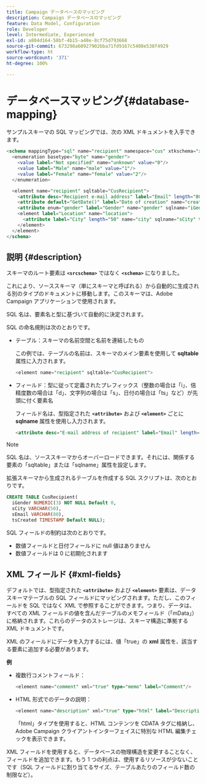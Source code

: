```yaml
---
title: Campaign データベースのマッピング
description: Campaign データベースのマッピング
feature: Data Model, Configuration
role: Developer
level: Intermediate, Experienced
exl-id: a804d164-58bf-4b15-a48e-8cf75d793668
source-git-commit: 673298a60927902bba71fd9167c5408e538f4929
workflow-type: ht
source-wordcount: '371'
ht-degree: 100%

---
```


# データベースマッピング{#database-mapping}

サンプルスキーマの SQL マッピングでは、次の XML ドキュメントを入手できます。

```sql
<schema mappingType="sql" name="recipient" namespace="cus" xtkschema="xtk:schema">
  <enumeration basetype="byte" name="gender">    
    <value label="Not specified" name="unknown" value="0"/>    
    <value label="Male" name="male" value="1"/>    
    <value label="Female" name="female" value="2"/> 
  </enumeration>  

  <element name="recipient" sqltable="CusRecipient">    
    <attribute desc="Recipient e-mail address" label="Email" length="80" name="email" sqlname="sEmail" type="string"/>    
    <attribute default="GetDate()" label="Date of creation" name="created" sqlname="tsCreated" type="datetime"/>    
    <attribute enum="gender" label="Gender" name="gender" sqlname="iGender" type="byte"/>    
    <element label="Location" name="location">      
      <attribute label="City" length="50" name="city" sqlname="sCity" type="string" userEnum="city"/>    
    </element>  
  </element>
</schema>
```

## 説明 {#description}

スキーマのルート要素は **`<srcschema>`** ではなく **`<schema>`** になりました。

これにより、ソーススキーマ（単にスキーマと呼ばれる）から自動的に生成される別のタイプのドキュメントに移動します。このスキーマは、Adobe Campaign アプリケーションで使用されます。

SQL 名は、要素名と型に基づいて自動的に決定されます。

SQL の命名規則は次のとおりです。

* テーブル：スキーマの名前空間と名前を連結したもの

  この例では、テーブルの名前は、スキーマのメイン要素を使用して **sqltable** 属性に入力されます。

  ```sql
  <element name="recipient" sqltable="CusRecipient">
  ```

* フィールド：型に従って定義されたプレフィックス（整数の場合は「i」、倍精度数の場合は「d」、文字列の場合は「s」、日付の場合は「ts」など）が先頭に付く要素名

  フィールド名は、型指定された **`<attribute>`** および **`<element>`** ごとに **sqlname** 属性を使用し入力されます。

  ```sql
  <attribute desc="E-mail address of recipient" label="Email" length="80" name="email" sqlname="sEmail" type="string"/> 
  ```

>[!NOTE]
>
>SQL 名は、ソーススキーマからオーバーロードできます。それには、関係する要素の「sqltable」または「sqlname」属性を設定します。

拡張スキーマから生成されるテーブルを作成する SQL スクリプトは、次のとおりです。

```sql
CREATE TABLE CusRecipient(
  iGender NUMERIC(3) NOT NULL Default 0,   
  sCity VARCHAR(50),   
  sEmail VARCHAR(80),
  tsCreated TIMESTAMP Default NULL);
```

SQL フィールドの制約は次のとおりです。

* 数値フィールドと日付フィールドに null 値はありません
* 数値フィールドは 0 に初期化されます

## XML フィールド {#xml-fields}

デフォルトでは、型指定された **`<attribute>`** および **`<element>`** 要素は、データスキーマテーブルの SQL フィールドにマッピングされます。ただし、このフィールドを SQL ではなく XML で参照することができます。つまり、データは、すべての XML フィールドの値を含んだテーブルのメモフィールド（「mData」）に格納されます。これらのデータのストレージは、スキーマ構造に準拠する XML ドキュメントです。

XML のフィールドにデータを入力するには、値「true」の **xml** 属性を、該当する要素に追加する必要があります。

**例**

* 複数行コメントフィールド：

  ```sql
  <element name="comment" xml="true" type="memo" label="Comment"/>
  ```

* HTML 形式でのデータの説明：

  ```sql
  <element name="description" xml="true" type="html" label="Description"/>
  ```

  「html」タイプを使用すると、HTML コンテンツを CDATA タグに格納し、Adobe Campaign クライアントインターフェイスに特別な HTML 編集チェックを表示できます。

XML フィールドを使用すると、データベースの物理構造を変更することなく、フィールドを追加できます。もう 1 つの利点は、使用するリソースが少ないことです（SQL フィールドに割り当てるサイズ、テーブルあたりのフィールド数の制限など）。
